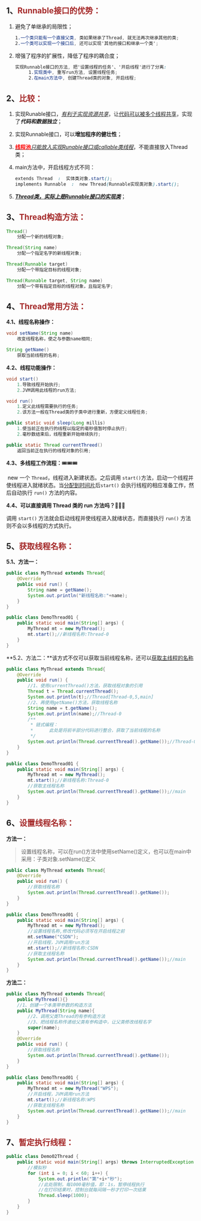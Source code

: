 ## 1、<span style="color:brown">Runnable接口的优势：</span>

1. 避免了单继承的局限性；

   ```scss
   1.一个类只能有一个直接父类, 类如果继承了Thread, 就无法再次继承其他的类;
   2.一个类可以实现一个接口后, 还可以实现'其他的接口和继承一个类';
   ```

2. 增强了程序的扩展性，降低了程序的耦合度；

   ```scss
   实现Runnable接口的方法, 把'设置线程的任务'、'开启线程'进行了分离: 
   		1.实现类中, 重写run方法, 设置线程任务;
   		2.在main方法中, 创建Thread类的对象, 开启线程;
   ```

## 2、<span style="color:brown">比较：</span>

1. 实现Runable接口，<u>*有利于实现资源共享*</u>，让<u>代码可以被多个线程共享</u>，实现了***代码和数据独立***；

2. 实现Runnable接口，可以**增加程序的健壮性**；

3. <u><span style="color:red">**线程池**</span>*只能放入实现Runable接口或callable类线程*</u>，不能直接放入Thread类；

4. main方法中，开启线程方式不同：

   ```scss
   extends Thread  :  实体类对象.start();
   implements Runnable  :  new Thread(Runnable实现类对象).start();
   ```

5. <u>***Thread类，实际上是Runnable接口的实现类***</u>；



## 3、<span style="color:brown">Thread构造方法：</span>

```java
Thread()
    分配一个新的线程对象;
```

```java
Thread(String name)
    分配一个指定名字的新线程对象;
```

```java
Thread(Runnable target)
    分配一个带指定目标的线程对象;
```

```java
Thread(Runnable target, String name)
    分配一个带有指定目标的线程对象，且指定名字;
```



## 4、<span style="color:brown">Thread常用方法：</span>

**4.1、线程名称操作：**

```java
void setName(String name)
    改变线程名称，使之与参数name相同;
```

```java
String getName()
    获取当前线程的名称;
```

**4.2、线程功能操作：**

```java
void start()
    1.导致线程开始执行;
	2.JVM调用此线程的run方法;
```

```java
void run()
    1.定义此线程需要执行的任务;
	2.该方法一般在Thread类的子类中进行重新，方便定义线程任务;
```

```java
public static void sleep(Long millis)
    1.使当前正在执行的线程以指定的毫秒值暂时停止执行;
	2.毫秒数结束后，线程重新开始继续执行;
```

```java
public static Thread currentThreed()
    返回当前正在执行的线程对象的引用;
```

**4.3、多线程工作流程：**🎟️🎟️🎟️

​		new 一个 `Thread`，线程进入新建状态。之后调用 `start()`方法，启动一个线程并使线程进入就绪状态。当<u>分配到时间片</u>后`start()` 会执行线程的相应准备工作，然后自动执行 `run()` 方法的内容。

**4.4、可以直接调用 Thread 类的 run 方法吗？**🎈🎈🎈

调用 `start()` 方法就会启动线程并使线程进入就绪状态，而直接执行 `run()` 方法则不会以多线程的方式执行。



## 5、<span style="color:brown">获取线程名称：</span>

**5.1、方法一：**

```java
public class MyThread extends Thread{
    @Override
    public void run() {
        String name = getName();
        System.out.println("新线程名称:"+name);
    }
}
```

```java
public class DemoThread01 {
    public static void main(String[] args) {
        MyThread mt = new MyThread();
        mt.start();//新线程名称:Thread-0
    }
}
```

**5.2、方法二：**该方式不仅可以获取当前线程名称，还可以<u>获取主线程的名称</u>

```java
public class MyThread extends Thread{
    @Override
    public void run() {
        //1、使用currentThread()方法，获取线程对象的引用
        Thread t = Thread.currentThread();
        System.out.println(t);//Thread[Thread-0,5,main]
        //2、再使用getName()方法，获取线程名称
        String name = t.getName();
        System.out.println(name);//Thread-0
        /**
         * 链式编程：
         *      此处是将前半部分代码进行整合，获取了当前线程的名称
         */
        System.out.println(Thread.currentThread().getName());//Thread-0
    }
}
```

```java
public class DemoThread01 {
    public static void main(String[] args) {
        MyThread mt = new MyThread();
        mt.start();//新线程名称:Thread-0
        //获取主线程名称
        System.out.println(Thread.currentThread().getName());//main
    }
}
```



## 6、<span style="color:brown">设置线程名称：</span>

**方法一：**

> 设置线程名称，可以在run()方法中使用setName()定义，也可以在main中采用：子类对象.setName()定义

```java
public class MyThread extends Thread{
    @Override
    public void run() {
        //获取线程名称
        System.out.println(Thread.currentThread().getName());
    }
}
```

```java
public class DemoThread01 {
    public static void main(String[] args) {
        MyThread mt = new MyThread();
        //设置线程名称,修改代码必须写在开启线程之前
        mt.setName("CSDN");
        //开启线程，JVM调用run方法
        mt.start();//新线程名称:CSDN
        //获取主线程名称
        System.out.println(Thread.currentThread().getName());//main
    }
}
```

**方法二：**

```java
public class MyThread extends Thread{
    public MyThread(){}
    //1、创建一个本类带参数的构造方法
    public MyThread(String name){
        //2、调用父类Thread的有参构造方法
        //3、把线程名称传递给父类有参构造中，让父类修改线程名字
        super(name);
    }
    @Override
    public void run() {
        //获取线程名称
        System.out.println(Thread.currentThread().getName());
    }
}
```

```java
public class DemoThread01 {
    public static void main(String[] args) {
        MyThread mt = new MyThread("WPS");
        //开启线程，JVM调用run方法
        mt.start();//新线程名称:WPS
        //获取主线程名称
        System.out.println(Thread.currentThread().getName());//main
    }
}
```



## 7、<span style="color:brown">暂定执行线程：</span>

```java
public class Demo02Thread {
    public static void main(String[] args) throws InterruptedException {
        //模拟秒
        for (int i = 0; i < 60; i++) {
            System.out.println("第"+i+"秒");
            //此处限制，每1000毫秒值，即：1s，暂停线程执行
            //在打印结果时，控制台就每间隔一秒才打印一次结果
            Thread.sleep(1000);
        }
    }
}
```